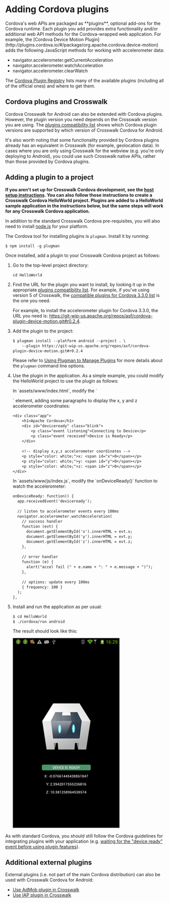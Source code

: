 # Adding Cordova plugins

<p>Cordova's web APIs are packaged as **plugins**, optional add-ons for the Cordova runtime. Each plugin you add provides extra functionality and/or additional web API methods for the Cordova-wrapped web application. For example, the [Cordova Device Motion Plugin](http://plugins.cordova.io/#/package/org.apache.cordova.device-motion) adds the following JavaScript methods for working with accelerometer data:

*   navigator.accelerometer.getCurrentAcceleration
*   navigator.accelerometer.watchAcceleration
*   navigator.accelerometer.clearWatch

The [Cordova Plugin Registry](http://plugins.cordova.io/) lists many of the available plugins (including all of the official ones) and where to get them.</p>

## Cordova plugins and Crosswalk

Cordova Crosswalk for Android can also be extended with Cordova plugins. However, the plugin version you need depends on the Crosswalk version you are using. The [plugins compatibility list](https://github.com/crosswalk-project/crosswalk-website/wiki/Crosswalk-Cordova-for-Android:-plugin-compatibility-lists) shows which Cordova plugin versions are supported by which version of Crosswalk Cordova for Android.

It's also worth noting that some functionality provided by Cordova plugins already has an equivalent in Crosswalk (for example, geolocation data). In cases where you are only using Crosswalk for the webview (e.g. you're only deploying to Android), you could use such Crosswalk native APIs, rather than those provided by Cordova plugins.

## Adding a plugin to a project

**If you aren't set up for Crosswalk Cordova development, see the [host setup instructions](/documentation/cordova/develop_an_application.html#Set-up-the-host). You can also follow those instructions to create a Crosswalk Cordova HelloWorld project. Plugins are added to a HelloWorld sample application in the instructions below, but the same steps will work for any Crosswalk Cordova application.**

In addition to the standard Crosswalk Cordova pre-requisites, you will also need to install [node.js](http://nodejs.org) for your platform.

The Cordova tool for installing plugins is `plugman`. Install it by running:

    $ npm install -g plugman

Once installed, add a plugin to your Crosswalk Cordova project as follows:

1.  Go to the top-level project directory:

        cd HelloWorld

2.  Find the URL for the plugin you want to install, by looking it up in the appropriate [plugins compatibility list](https://github.com/crosswalk-project/crosswalk-website/wiki/Crosswalk-Cordova-for-Android:-plugin-compatibility-lists). For example, if you've using version 5 of Crosswalk, the [compatible plugins for Cordova 3.3.0 list](https://github.com/crosswalk-project/crosswalk-website/wiki/Plugins-list-@-3.3.0-supported-by-crosswalk-cordova-android) is the one you need.

    For example, to install the accelerometer plugin for Cordova 3.3.0, the URL you need is: https://git-wip-us.apache.org/repos/asf/cordova-plugin-device-motion.git#r0.2.4.

3.  Add the plugin to the project:

        $ plugman install --platform android --project . \
            --plugin https://git-wip-us.apache.org/repos/asf/cordova-plugin-device-motion.git#r0.2.4

    Please refer to [Using Plugman to Manage Plugins](http://cordova.apache.org/docs/en/3.3.0/plugin_ref_plugman.md.html) for more details about the `plugman` command line options.

4.  Use the plugin in the application. As a simple example, you could modify the HelloWorld project to use the plugin as follows:

    <p>In `assets/www/index.html`, modify the `<div class="app">` element, adding some paragraphs to display the x, y and z accelerometer coordinates:</p>

        <div class="app">
            <h1>Apache Cordova</h1>
            <div id="deviceready" class="blink">
                <p class="event listening">Connecting to Device</p>
                <p class="event received">Device is Ready</p>
            </div>

            <!-- display x,y,z accelerometer coordinates -->
            <p style="color: white;">x: <span id="x">0</span></p>
            <p style="color: white;">y: <span id="y">0</span></p>
            <p style="color: white;">z: <span id="z">0</span></p>
        </div>

    <p>In `assets/www/js/index.js`, modify the `onDeviceReady()` function to watch the accelerometer:</p>

        onDeviceReady: function() {
          app.receivedEvent('deviceready');

          // listen to accelerometer events every 100ms
          navigator.accelerometer.watchAcceleration(
            // success handler
            function (evt) {
              document.getElementById('x').innerHTML = evt.x;
              document.getElementById('y').innerHTML = evt.y;
              document.getElementById('z').innerHTML = evt.z;
            },

            // error handler
            function (e) {
              alert("accel fail (" + e.name + ": " + e.message + ")");
            },

            // options: update every 100ms
            { frequency: 100 }
          );
        },

5.  Install and run the application as per usual:

        $ cd HelloWorld
        $ ./cordova/run android

    The result should look like this:

    <img src="/assets/cordova-hello-world-with-accelerometer.png">

As with standard Cordova, you should still follow the Cordova guidelines for integrating plugins with your application (e.g. [waiting for the "device ready" event before using plugin features](http://cordova.apache.org/docs/en/3.3.0/cordova_events_events.md.html#deviceready)).

##  Additional external plugins

External plugins (i.e. not part of the main Cordova distribution) can also be used with Crosswalk Cordova for Android:

* [Use AdMob plugin in Crosswalk](https://github.com/crosswalk-project/crosswalk-website/wiki/AdMob-Plugin-on-Crosswalk)
* [Use IAP plugin in Crosswalk ](https://github.com/crosswalk-project/crosswalk-website/wiki/IAP-Plugin-on-Crosswalk)
